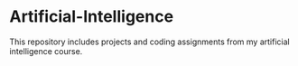 # Artificial-Intelligence
This repository includes projects and coding assignments from my artificial intelligence course.

